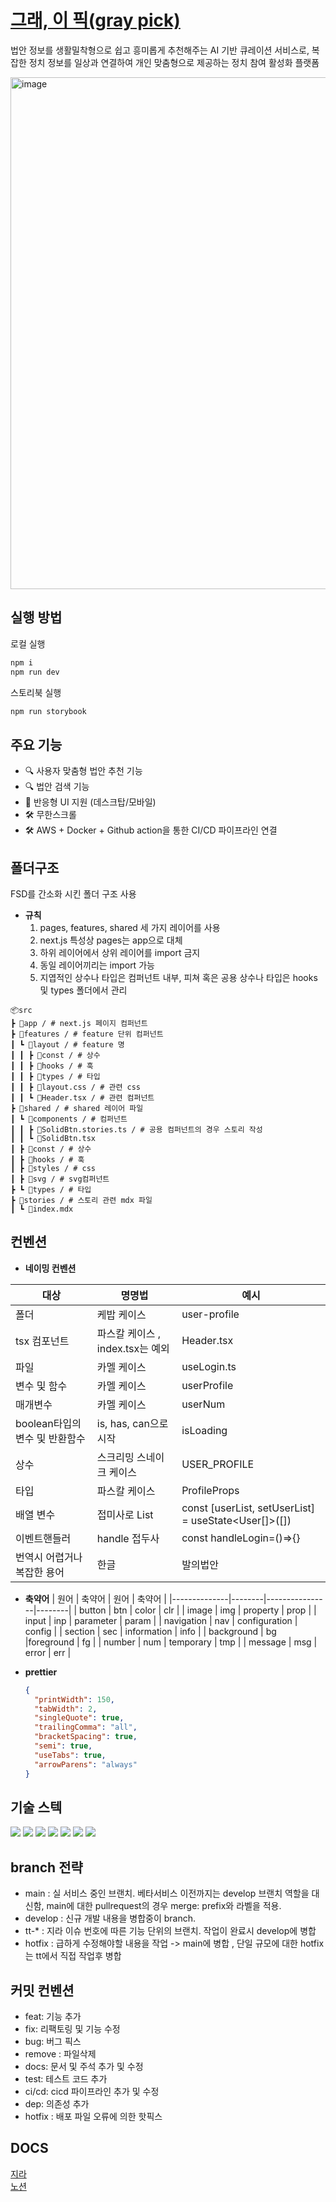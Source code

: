 # [그래, 이 픽(gray pick)](https://graypick.co.kr/)

법안 정보를 생활밀착형으로 쉽고 흥미롭게 추천해주는 AI 기반 큐레이션 서비스로, 복잡한 정치 정보를 일상과 연결하여 개인 맞춤형으로 제공하는 정치 참여 활성화 플랫폼

<img width="939" height="819" alt="image" src="https://github.com/user-attachments/assets/3fc3ce88-4e33-4c27-b1ae-c5f5b0f1d681" />

## 실행 방법

로컬 실행

```bash
npm i
npm run dev
```

스토리북 실행

```bash
npm run storybook
```

## 주요 기능

- 🔍 사용자 맞춤형 법안 추천 기능
- 🔍 법안 검색 기능
- 🎯 반응형 UI 지원 (데스크탑/모바일)
- 🛠 무한스크롤
- 🛠 AWS + Docker + Github action을 통한 CI/CD 파이프라인 연결

## 폴더구조

FSD를 간소화 시킨 폴더 구조 사용

- **규칙**
  1.  pages, features, shared 세 가지 레이어를 사용
  2.  next.js 특성상 pages는 app으로 대체
  3.  하위 레이어에서 상위 레이어를 import 금지
  4.  동일 레이어끼리는 import 가능
  5.  지엽적인 상수나 타입은 컴퍼넌트 내부, 피쳐 혹은 공용 상수나 타입은 hooks 및 types 폴더에서 관리

```
📦src
┣ 📂app / # next.js 페이지 컴퍼넌트
┣ 📂features / # feature 단위 컴퍼넌트
┃ ┗ 📂layout / # feature 명
┃ ┃ ┣ 📂const / # 상수
┃ ┃ ┣ 📂hooks / # 훅
┃ ┃ ┣ 📂types / # 타입
┃ ┃ ┣ 📜layout.css / # 관련 css
┃ ┃ ┗ 📜Header.tsx / # 관련 컴퍼넌트
┣ 📂shared / # shared 레이어 파일
┃ ┗ 📂components / # 컴퍼넌트
┃ ┃ ┣ 📜SolidBtn.stories.ts / # 공용 컴퍼넌트의 경우 스토리 작성
┃ ┃ ┗ 📜SolidBtn.tsx
┃ ┣ 📂const / # 상수
┃ ┣ 📂hooks / # 훅
┃ ┣ 📂styles / # css
┃ ┣ 📂svg / # svg컴퍼넌트
┣ ┗ 📂types / # 타입
┣ 📂stories / # 스토리 관련 mdx 파일
┃ ┗ 📜index.mdx
```

## 컨벤션

- **네이밍 컨벤션**

| 대상                           | 명명법                           | 예시                                                 |
| ------------------------------ | -------------------------------- | ---------------------------------------------------- |
| 폴더                           | 케밥 케이스                      | user-profile                                         |
| tsx 컴포넌트                   | 파스칼 케이스 , index.tsx는 예외 | Header.tsx                                           |
| 파일                           | 카멜 케이스                      | useLogin.ts                                          |
| 변수 및 함수                   | 카멜 케이스                      | userProfile                                          |
| 매개변수                       | 카멜 케이스                      | userNum                                              |
| boolean타입의 변수 및 반환함수 | is, has, can으로 시작            | isLoading                                            |
| 상수                           | 스크리밍 스네이크 케이스         | USER_PROFILE                                         |
| 타입                           | 파스칼 케이스                    | ProfileProps                                         |
| 배열 변수                      | 접미사로 List                    | const [userList, setUserList] = useState<User[]>([]) |
| 이벤트핸들러                   | handle 접두사                    | const handleLogin=()=>{}                             |
| 번역시 어렵거나 복잡한 용어    | 한글                             | 발의법안                                             |

- **축약어**
  | 원어 | 축약어 | 원어 | 축약어 |
  |--------------|--------|----------------|--------|
  | button | btn | color | clr |
  | image | img | property | prop |
  | input | inp | parameter | param |
  | navigation | nav | configuration | config |
  | section | sec | information | info |
  | background | bg |foreground | fg |
  | number | num | temporary | tmp |
  | message | msg | error | err |

- **prettier**

  ```json
  {
  	"printWidth": 150,
  	"tabWidth": 2,
  	"singleQuote": true,
  	"trailingComma": "all",
  	"bracketSpacing": true,
  	"semi": true,
  	"useTabs": true,
  	"arrowParens": "always"
  }
  ```

## 기술 스텍

<div>
  <img src="https://img.shields.io/badge/typescript-3178C6?style=for-the-badge&logo=typescript&logoColor=black">    
  <img src="https://img.shields.io/badge/next.js-000000?style=for-the-badge&logo=nextdotjs&logoColor=white" />
  <img src="https://img.shields.io/badge/framer--motion-0055FF?style=for-the-badge&logo=framer&logoColor=white" />
  <img src="https://img.shields.io/badge/storybook-FF4785?style=for-the-badge&logo=storybook&logoColor=white" />
  <img src="https://img.shields.io/badge/React%20Query-FF4154?style=for-the-badge&logo=reactquery&logoColor=white" />
  <img src="https://img.shields.io/badge/AWS-232F3E?style=for-the-badge&logo=amazonaws&logoColor=white" />
  <img src="https://img.shields.io/badge/Docker-2496ED?style=for-the-badge&logo=docker&logoColor=white" />
</div>

## branch 전략

- main : 실 서비스 중인 브랜치. 베타서비스 이전까지는 develop 브랜치 역할을 대신함, main에 대한 pullrequest의 경우 merge: prefix와 라벨을 적용.
- develop : 신규 개발 내용을 병합중이 branch.
- tt-\* : 지라 이슈 번호에 따른 기능 단위의 브랜치. 작업이 완료시 develop에 병합
- hotfix : 급하게 수정해야할 내용을 작업 -> main에 병합 , 단일 규모에 대한 hotfix는 tt에서 직접 작업후 병합

## 커밋 컨벤션

- feat: 기능 추가
- fix: 리팩토링 및 기능 수정
- bug: 버그 픽스
- remove : 파일삭제
- docs: 문서 및 주석 추가 및 수정
- test: 테스트 코드 추가
- ci/cd: cicd 파이프라인 추가 및 수정
- dep: 의존성 추가
- hotfix : 배포 파일 오류에 의한 핫픽스

## DOCS

[지라](https://twoteam.atlassian.net/jira/software/c/projects/TT/boards/2)  
[노션](https://www.notion.so/2074deb2c29380628abcd29de2cedcf5?pvs=5)
